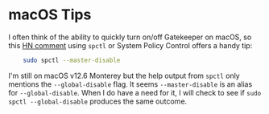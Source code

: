 # macOS Tips
I often think of the ability to quickly turn on/off Gatekeeper on macOS, so this [HN comment](https://news.ycombinator.com/item?id=34845211) using `spctl` or System Policy Control offers a handy tip:
```bash
	sudo spctl --master-disable
```
I'm still on macOS v12.6 Monterey but the help output from `spctl` only mentions the `--global-disable` flag. 
It seems `--master-disable` is an alias for `--global-disable`. 
When I do have a need for it, I will check to see if `sudo spctl --global-disable` produces the same outcome.
